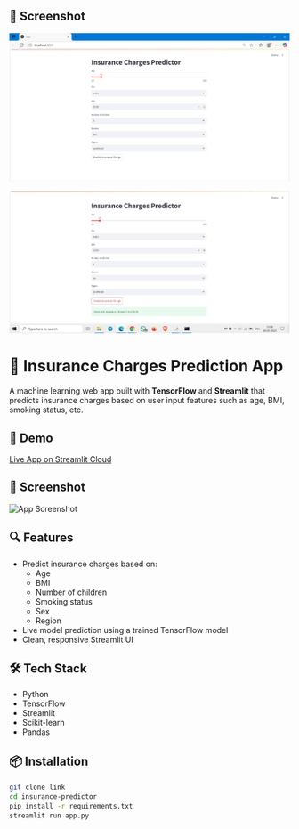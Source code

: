 ## 📸 Screenshot

![App Screenshot](assests/Output-1.JPG)

![App Screenshot](assests/Output-2.JPG)


# 🧮 Insurance Charges Prediction App

A machine learning web app built with **TensorFlow** and **Streamlit** that predicts insurance charges based on user input features such as age, BMI, smoking status, etc.

## 🚀 Demo

[Live App on Streamlit Cloud](https://share.streamlit.io/your-username/insurance-predictor)

## 📸 Screenshot

![App Screenshot](assets/screenshot.png)

## 🔍 Features

- Predict insurance charges based on:
  - Age
  - BMI
  - Number of children
  - Smoking status
  - Sex
  - Region
- Live model prediction using a trained TensorFlow model
- Clean, responsive Streamlit UI

## 🛠️ Tech Stack

- Python
- TensorFlow
- Streamlit
- Scikit-learn
- Pandas

## 📦 Installation

```bash
git clone link
cd insurance-predictor
pip install -r requirements.txt
streamlit run app.py
